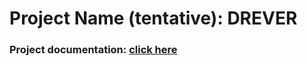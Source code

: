 # Project Name (tentative): DREVER

### Project documentation: [click here](https://docs.google.com/presentation/d/1vnuQXpQf_jEbeJ2buIPlmShpU7P_ZEJxUyBvDwBU6PA/edit?usp=sharing)
